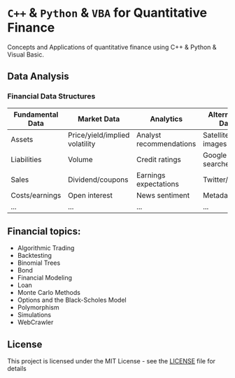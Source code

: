 # `C++` & `Python` & `VBA` for Quantitative Finance
Concepts and Applications of quantitative finance using C++ & Python & Visual Basic.

## Data Analysis
### Financial Data Structures

**Fundamental Data** | **Market Data** | **Analytics** | **Alternative Data**
-------------------- | --------------- | ------------- | --------------------
Assets | Price/yield/implied volatility | Analyst recommendations | Satellite/CCTV images
Liabilities | Volume | Credit ratings | Google searches
Sales | Dividend/coupons | Earnings expectations | Twitter/chats
Costs/earnings | Open interest | News sentiment | Metadata
... | ... | ... | ...



## Financial topics: 

- Algorithmic Trading
- Backtesting
- Binomial Trees
- Bond 
- Financial Modeling
- Loan
- Monte Carlo Methods
- Options and the Black-Scholes Model
- Polymorphism
- Simulations
- WebCrawler


## License
This project is licensed under the MIT License - see the [LICENSE](LICENSE) file for details
